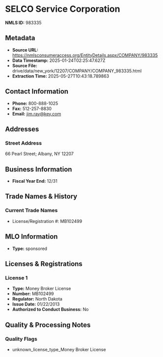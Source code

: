# SELCO Service Corporation

**NMLS ID:** 983335

## Metadata
- **Source URL:** https://nmlsconsumeraccess.org/EntityDetails.aspx/COMPANY/983335
- **Data Timestamp:** 2025-01-24T02:25:47.627Z
- **Source File:** drive/data/new_york/12207/COMPANY/COMPANY_983335.html
- **Extraction Time:** 2025-05-27T10:43:18.789863

## Contact Information
- **Phone:** 800-888-1025
- **Fax:** 512-257-8830
- **Email:** jim.ray@key.com

## Addresses
### Street Address
66 Pearl Street; Albany, NY 12207

## Business Information
- **Fiscal Year End:** 12/31

## Trade Names & History
### Current Trade Names
- License/Registration #: MB102499

## MLO Information
- **Type:** sponsored

## Licenses & Registrations

### License 1
- **Type:** Money Broker License
- **Number:** MB102499
- **Regulator:** North Dakota
- **Issue Date:** 01/22/2013
- **Authorized to Conduct Business:** No

## Quality & Processing Notes
### Quality Flags
- unknown_license_type_Money Broker License
